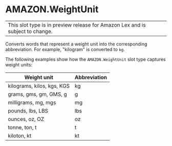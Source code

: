 # AMAZON\.WeightUnit<a name="built-in-slot-weight"></a>


|  | 
| --- |
| This slot type is in preview release for Amazon Lex and is subject to change\. | 

Converts words that represent a weight unit into the corresponding abbreviation\. For example, "kilogram" is converted to `kg`\. 

The following examples show how the `AMAZON.WeightUnit` slot type captures weight units:


| Weight unit | Abbreviation | 
| --- | --- | 
| kilograms, kilos, kgs, KGS | kg | 
| grams, gms, gm, GMS, g | g | 
| milligrams, mg, mgs | mg | 
| pounds, lbs, LBS | lbs | 
| ounces, oz, OZ | oz | 
| tonne, ton, t | t | 
| kiloton, kt | kt | 